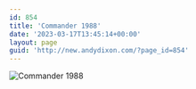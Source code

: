 ```yaml
---
id: 854
title: 'Commander 1988'
date: '2023-03-17T13:45:14+00:00'
layout: page
guid: 'http://new.andydixon.com/?page_id=854'
---
```


![Commander 1988](https://i0.wp.com/assets.g8x2.ldn.idrivee2-23.com/posters/Commander%201988%2001.jpg?w=1200&ssl=1 "Commander 1988")